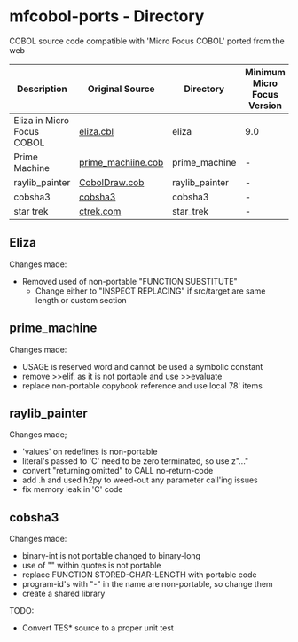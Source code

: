 # mfcobol-ports - Directory
COBOL source code compatible with 'Micro Focus COBOL' ported from the web

| Description                | Original Source                                                                                                        | Directory      | Minimum Micro Focus Version |
| -------------------------- | ---------------------------------------------------------------------------------------------------------------------- | -------------- | --------------------------- |
| Eliza in Micro Focus COBOL | [eliza.cbl](https://github.com/OCamlPro/gnucobol-contrib/blob/master/samples/eliza/eliza.cbl)                          | eliza          | 9.0                         |
| Prime Machine              | [prime_machiine.cob](https://github.com/OCamlPro/gnucobol-contrib/blob/master/samples/prime_machine/prime_machine.cob) | prime_machine  | -                           |
| raylib_painter             | [CobolDraw.cob](https://github.com/OCamlPro/gnucobol-contrib/blob/master/samples/raylib_painter/CobolDraw.cob)         | raylib_painter | -                           |
| cobsha3                    | [cobsha3](https://github.com/OCamlPro/gnucobol-contrib/tree/master/samples/cobsha3)                                    | cobsha3        | -                           |
| star trek                  | [ctrek.com](https://github.com/OCamlPro/gnucobol-contrib/blob/master/samples/games/star_trek/ctrek.cob)                | star_trek      | -                           |

## Eliza

Changes made:
 - Removed used of non-portable "FUNCTION SUBSTITUTE"
   - Change either to "INSPECT REPLACING" if src/target are same length or custom section

## prime_machine

Changes made:

 - USAGE is reserved word and cannot be used a symbolic constant
 - remove >>elif, as it is not portable and use >>evaluate
 - replace non-portable copybook reference and use local 78' items

## raylib_painter

Changes made;
  
  - 'values' on redefines is non-portable
  - literal's passed to 'C' need to be zero terminated, so use z"..."
  - convert "returning omitted" to CALL no-return-code
  - add .h and used h2py to weed-out any parameter call'ing issues
  - fix memory leak in 'C' code

## cobsha3

Changes made:

 - binary-int is not portable changed to binary-long
 - use of "" within quotes is not portable
 - replace FUNCTION STORED-CHAR-LENGTH with portable code
 - program-id's with "-" in the name are non-portable, so change them
 - create a shared library

TODO:
 - Convert TES* source to a proper unit test